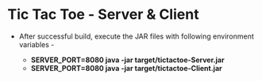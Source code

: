 # Tic Tac Toe - Server & Client

* After successful build, execute the JAR files with following environment variables - 

   * **SERVER_PORT=8080 java -jar target/tictactoe-Server.jar**
   * **SERVER_PORT=8080 java -jar target/tictactoe-Client.jar**
